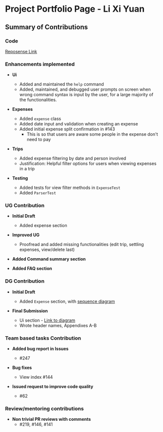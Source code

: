 # Project Portfolio Page - Li Xi Yuan

## Summary of Contributions

### Code
[Reposense Link](https://nus-cs2113-ay2122s1.github.io/tp-dashboard/?search=lixiyuan416&sort=groupTitle&sortWithin=title&since=2021-09-25&timeframe=commit&mergegroup=&groupSelect=groupByRepos&breakdown=false)

### Enhancements implemented
- **Ui**
    - Added and maintained the `help` command
    - Added, maintained, and debugged user prompts on screen when wrong command syntax is input by the user, for a large majority of the functionalities.
    
- **Expenses**
    - Added `expense` class
    - Added date input and validation when creating an expense
    - Added initial expense split confirmation in #143
        - This is so that users are aware some people in the expense don't need to pay
    
- **Trips**
    - Added expense filtering by date and person involved
    - Justification: Helpful filter options for users when viewing expenses in a trip
    
- **Testing**
    - Added tests for view filter methods in `ExpenseTest`
    - Added `ParserTest`

### UG Contribution
- **Initial Draft**
  - Added expense section
- **Improved UG**
    - Proofread and added missing functionalities (edit trip, settling expenses, view/delete last)
- **Added Command summary section**

- **Added FAQ section**

### DG Contribution
- **Initial Draft**
  - Added `Expense` section, with [sequence diagram](../images/Expense%20Sequence%20Diagram.jpeg)
  
- **Final Submission**
  - Ui section - [Link to diagram](../images/HelpCommandStates.png)
  - Wrote header names, Appendixes A-B

### Team based tasks Contribution
- **Added bug report in Issues**
    - #247
    
- **Bug fixes**
    - View index #144
    
- **Issued request to improve code quality**
    - #62
    

### Review/mentoring contributions
- **Non trivial PR reviews with comments**
    - #219, #146, #141
